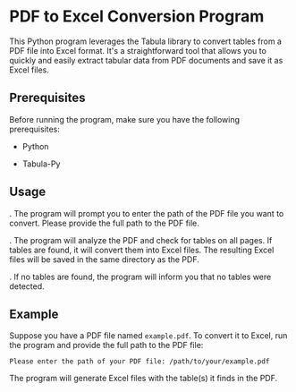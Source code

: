# PDF to Excel Conversion Program

This Python program leverages the Tabula library to convert tables from a PDF file into Excel format. It's a straightforward tool that allows you to quickly and easily extract tabular data from PDF documents and save it as Excel files.

## Prerequisites

Before running the program, make sure you have the following prerequisites:

- Python

- Tabula-Py

## Usage
. The program will prompt you to enter the path of the PDF file you want to convert. Please provide the full path to the PDF file.

. The program will analyze the PDF and check for tables on all pages. If tables are found, it will convert them into Excel files. The resulting Excel files will be saved in the same directory as the PDF.

. If no tables are found, the program will inform you that no tables were detected.

## Example

Suppose you have a PDF file named `example.pdf`. To convert it to Excel, run the program and provide the full path to the PDF file:

```plaintext
Please enter the path of your PDF file: /path/to/your/example.pdf
```

The program will generate Excel files with the table(s) it finds in the PDF.

